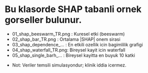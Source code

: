 # Bu klasorde SHAP tabanli ornek gorseller bulunur.

- 01_shap_beeswarm_TR.png : Kuresel etki (beeswarm)
- 02_shap_bar_TR.png      : Ortalama |SHAP| onem sirasi
- 03_shap_dependence_...  : En etkili ozellik icin bagimlilik grafigi
- 04_shap_waterfall_TR.png: Bireysel kayit icin waterfall
- 05_shap_single_barh_... : Bireysel kayitta en buyuk 10 katki

* Not: Veriler temsili simulasyondur; klinik iddia icermez.
